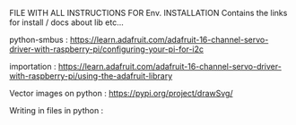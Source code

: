 FILE WITH ALL INSTRUCTIONS FOR Env. INSTALLATION
Contains the links for install / docs about lib etc...

python-smbus :
https://learn.adafruit.com/adafruit-16-channel-servo-driver-with-raspberry-pi/configuring-your-pi-for-i2c


importation : 
https://learn.adafruit.com/adafruit-16-channel-servo-driver-with-raspberry-pi/using-the-adafruit-library


Vector images on python : 
https://pypi.org/project/drawSvg/


Writing in files in python :
